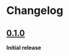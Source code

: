 # Changelog

## [0.1.0](https://github.com/alapp87/yet-another-dev-assistant/tree/v0.1.0)

__Initial release__

